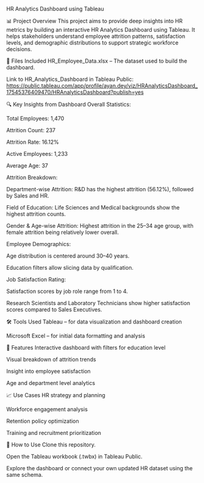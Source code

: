 HR Analytics Dashboard using Tableau

📊 Project Overview
This project aims to provide deep insights into HR metrics by building an interactive HR Analytics Dashboard using Tableau. It helps stakeholders understand employee attrition patterns, satisfaction levels, and demographic distributions to support strategic workforce decisions.

📁 Files Included
HR_Employee_Data.xlsx – The dataset used to build the dashboard.

Link to HR_Analytics_Dashboard in Tableau Public: https://public.tableau.com/app/profile/ayan.dey/viz/HRAnalyticsDashboard_17545376409470/HRAnalyticsDashboard?publish=yes


🔍 Key Insights from Dashboard
Overall Statistics:

Total Employees: 1,470

Attrition Count: 237

Attrition Rate: 16.12%

Active Employees: 1,233

Average Age: 37

Attrition Breakdown:

Department-wise Attrition: R&D has the highest attrition (56.12%), followed by Sales and HR.

Field of Education: Life Sciences and Medical backgrounds show the highest attrition counts.

Gender & Age-wise Attrition: Highest attrition in the 25–34 age group, with female attrition being relatively lower overall.

Employee Demographics:

Age distribution is centered around 30–40 years.

Education filters allow slicing data by qualification.

Job Satisfaction Rating:

Satisfaction scores by job role range from 1 to 4.

Research Scientists and Laboratory Technicians show higher satisfaction scores compared to Sales Executives.

🛠️ Tools Used
Tableau – for data visualization and dashboard creation

Microsoft Excel – for initial data formatting and analysis

📌 Features
Interactive dashboard with filters for education level

Visual breakdown of attrition trends

Insight into employee satisfaction

Age and department level analytics

📈 Use Cases
HR strategy and planning

Workforce engagement analysis

Retention policy optimization

Training and recruitment prioritization

🚀 How to Use
Clone this repository.

Open the Tableau workbook (.twbx) in Tableau Public.

Explore the dashboard or connect your own updated HR dataset using the same schema.

